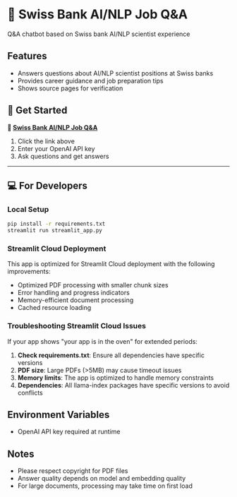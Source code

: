# 🏦 Swiss Bank AI/NLP Job Q&A

Q&A chatbot based on Swiss bank AI/NLP scientist experience

## Features
- Answers questions about AI/NLP scientist positions at Swiss banks
- Provides career guidance and job preparation tips
- Shows source pages for verification

## 🚀 Get Started

**🔗 [Swiss Bank AI/NLP Job Q&A](https://swiss-bank-ai-nlp-job-assistant.streamlit.app)**

1. Click the link above
2. Enter your OpenAI API key
3. Ask questions and get answers

---

## 💻 For Developers

### Local Setup
```bash
pip install -r requirements.txt
streamlit run streamlit_app.py
```

### Streamlit Cloud Deployment
This app is optimized for Streamlit Cloud deployment with the following improvements:
- Optimized PDF processing with smaller chunk sizes
- Error handling and progress indicators
- Memory-efficient document processing
- Cached resource loading

### Troubleshooting Streamlit Cloud Issues

If your app shows "your app is in the oven" for extended periods:

1. **Check requirements.txt**: Ensure all dependencies have specific versions
2. **PDF size**: Large PDFs (>5MB) may cause timeout issues
3. **Memory limits**: The app is optimized to handle memory constraints
4. **Dependencies**: All llama-index packages have specific versions to avoid conflicts

## Environment Variables
- OpenAI API key required at runtime

## Notes
- Please respect copyright for PDF files
- Answer quality depends on model and embedding quality
- For large documents, processing may take time on first load